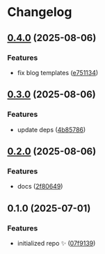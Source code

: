 # Changelog

## [0.4.0](https://github.com/sys13/maxstack/compare/0.3.0...0.4.0) (2025-08-06)

### Features

- fix blog templates ([e751134](https://github.com/sys13/maxstack/commit/e75113491d37c12f3a3d58e5d4833e76246e765e))

## [0.3.0](https://github.com/sys13/maxstack/compare/0.2.0...0.3.0) (2025-08-06)

### Features

- update deps ([4b85786](https://github.com/sys13/maxstack/commit/4b8578659b2b88cb87763b460a79c28fb298af0e))

## [0.2.0](https://github.com/sys13/maxstack/compare/0.1.0...0.2.0) (2025-08-06)

### Features

- docs ([2f80649](https://github.com/sys13/maxstack/commit/2f80649e3bf9465bf9948ee059744a444b771dca))

## 0.1.0 (2025-07-01)

### Features

- initialized repo ✨ ([07f9139](https://github.com/sys13/maxstack/commit/07f9139e1b59e9abdad1dcd733d1527c48dee0ec))
